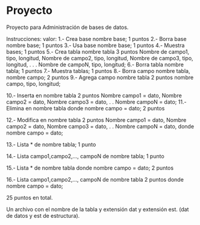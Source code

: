 # Proyecto
 Proyecto para Administración de bases de datos.

Instrucciones:                                          valor:
1.- Crea base nombre base;                              1 puntos
2.- Borra base nombre base;                             1 puntos
3.- Usa base nombre base;                               1 puntos
4.- Muestra bases;                                      1 puntos
5.- Crea tabla nombre tabla                             3 puntos
Nombre de campo1, tipo, longitud,
Nombre de campo2, tipo, longitud,
Nombre de campo3, tipo, longitud,
.
.
.
Nombre de campoN, tipo, longitud;
6.- Borra tabla nombre tabla;                           1 puntos
7.- Muestra tablas;                                     1 puntos
8.- Borra campo nombre tabla, nombre campo;             2 puntos
9.- Agrega campo nombre tabla                           2 puntos
nombre campo, tipo, longitud;

10.- Inserta en nombre tabla                            2 puntos
Nombre campo1 = dato,
Nombre campo2 = dato,
Nombre campo3 = dato,
.
.
Nombre campoN = dato;
11.- Elimina en nombre tabla donde nombre campo = dato; 2 puntos

12.- Modifica en nombre tabla                           2 puntos
Nombre campo1 = dato,
Nombre campo2 = dato,
Nombre campo3 = dato,
.
.
Nombre campoN = dato,
donde nombre campo = dato;

13.- Lista * de nombre tabla;                           1 punto

14.- Lista campo1,campo2,…, campoN de nombre tabla;     1 punto

15.- Lista * de nombre tabla donde nombre campo = dato; 2 puntos

16.- Lista campo1,campo2,…, campoN de nombre tabla      2 puntos
donde nombre campo = dato;

25 puntos en total.

Un archivo con el nombre de la tabla y extensión dat y  extensión est. 
(dat de datos y est de estructura).